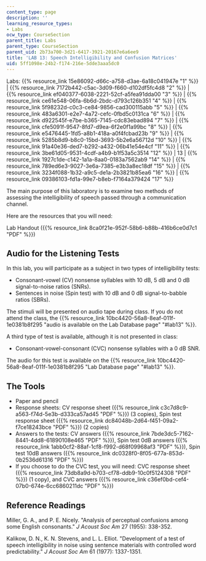 ```yaml
---
content_type: page
description: ''
learning_resource_types:
- Labs
ocw_type: CourseSection
parent_title: Labs
parent_type: CourseSection
parent_uid: 2b73a700-3d21-6417-3921-20167e6a6ee9
title: 'LAB 13: Speech Intelligibility and Confusion Matrices'
uid: 5ff1098e-24b2-f174-216e-5dde3aaa5dc0
---
```


Labs: {{% resource_link 15e86092-d66c-a758-d3ae-6a18c041947e "1" %}} | {{% resource_link 7172b442-c5ac-3d09-f660-d102df5fc4d8 "2" %}} | {{% resource_link ef040377-6038-2221-52cf-a5fea91dda00 "3" %}} | {{% resource_link ce61e548-06fa-6b6d-2bdc-d793c126b351 "4" %}} | {{% resource_link 5f98232d-c0c3-ce84-9856-cad300115abb "5" %}} | {{% resource_link 483a6301-e2e7-4a72-cefc-0fbd5c0131ca "6" %}} | {{% resource_link d922545f-e7be-b365-7145-cdc83ebad894 "7" %}} | {{% resource_link cfe5091f-9547-8fd7-d9ea-6f2e0f1a99bc "8" %}} | {{% resource_link e5476445-1fd5-a8b1-418a-a0f4fcbad23b "9" %}} | {{% resource_link 5285b8d9-b8c0-15bd-3693-5b2e6a56712d "10" %}} | {{% resource_link 91a40e36-ded7-b292-a432-06b41e54e4cf "11" %}} | {{% resource_link 3be61d05-9531-4cdf-a4b9-b1f53a5c3514 "12" %}} | 13 | {{% resource_link 1927c1de-c142-1a1a-8aa0-0183a7562ab9 "14" %}} | {{% resource_link 789ed6e3-9027-3e6a-7385-e3b3a8ec18df "15" %}} | {{% resource_link 3234f088-1b32-a9c5-de1a-2b3821b85ea6 "16" %}} | {{% resource_link 09386103-fd1a-99e7-b8eb-f7164a379424 "17" %}}

The main purpose of this laboratory is to examine two methods of assessing the intelligibility of speech passed through a communication channel.

Here are the resources that you will need:

Lab Handout ({{% resource_link 8ca0f21e-952f-58b6-b88b-416b6ce0d7c1 "PDF" %}})

Audio for the Listening Tests
-----------------------------

In this lab, you will participate as a subject in two types of intelligibility tests:

*   Consonant-vowel (CV) nonsense syllables with 10 dB, 5 dB and 0 dB signal-to-noise ratios (SNRs).
*   Sentences in noise (Spin test) with 10 dB and 0 dB signal-to-babble ratios (SBRs).

The stimuli will be presented on audio tape during class. If you do not attend the class, the {{% resource_link 10bc4420-56a8-8eaf-011f-1e0381b8f295 "audio is available on the Lab Database page" "#lab13" %}}.

A third type of test is available, although it is not presented in class:

*   Consonant-vowel-consonant (CVC) nonsense syllables with a 0 dB SNR.

The audio for this test is available on the {{% resource_link 10bc4420-56a8-8eaf-011f-1e0381b8f295 "Lab Database page" "#lab13" %}}.

The Tools
---------

*   Paper and pencil
*   Response sheets: CV response sheet ({{% resource_link c3c7d8c9-a563-f74d-5e3b-d333ca57ad45 "PDF" %}}) (3 copies), Spin test response sheet ({{% resource_link dc84048b-2d64-f451-09a2-f7ce18243bce "PDF" %}}) (2 copies)
*   Answers to the tests: CV answers ({{% resource_link 7bde3dc5-7162-8441-4dd8-61890108e465 "PDF" %}}), Spin test 0dB answers ({{% resource_link 1abb0cf2-88af-1cf8-f992-d68f09968af3 "PDF" %}}), Spin test 10dB answers ({{% resource_link dc0328f0-8f05-677a-853d-0b2536d61316 "PDF" %}})
*   If you choose to do the CVC test, you will need: CVC response sheet ({{% resource_link 73db8a9d-b703-cf78-ddb9-10c0f5124308 "PDF" %}}) (1 copy), and CVC answers ({{% resource_link c36ef0bd-cef4-07b0-674e-6cc6860211dc "PDF" %}})

Reference Readings
------------------

Miller, G. A., and P. E. Nicely. "Analysis of perceptual confusions among some English consonants." _J Acoust Soc Am_ 27 (1955): 338-352.

Kalikow, D. N., K. N. Stevens, and L. L. Elliot. "Development of a test of speech intelligibility in noise using sentence materials with controlled word predictability." _J Acoust Soc Am_ 61 (1977): 1337-1351.